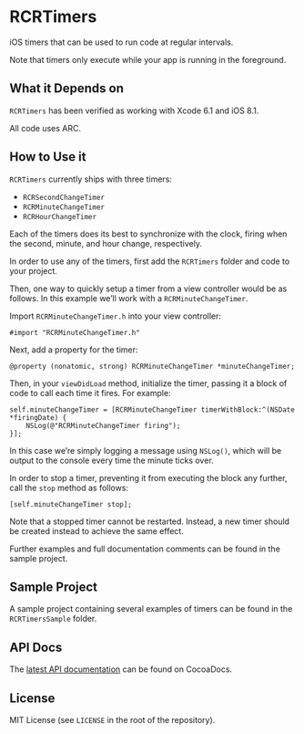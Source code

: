 RCRTimers
=========

iOS timers that can be used to run code at regular intervals.

Note that timers only execute while your app is running in the foreground.

## What it Depends on

`RCRTimers` has been verified as working with Xcode 6.1 and iOS 8.1.

All code uses ARC.

## How to Use it

`RCRTimers` currently ships with three timers:

- `RCRSecondChangeTimer`
- `RCRMinuteChangeTimer`
- `RCRHourChangeTimer`

Each of the timers does its best to synchronize with the clock, firing when the second, minute, and hour change, respectively.

In order to use any of the timers, first add the `RCRTimers` folder and code to your project.

Then, one way to quickly setup a timer from a view controller would be as follows. In this example we’ll work with a `RCRMinuteChangeTimer`.

Import `RCRMinuteChangeTimer.h` into your view controller:

```objc
#import "RCRMinuteChangeTimer.h"
```

Next, add a property for the timer:

```objc
@property (nonatomic, strong) RCRMinuteChangeTimer *minuteChangeTimer;
```

Then, in your `viewDidLoad` method, initialize the timer, passing it a block of code to call each time it fires. For example:

```objc
self.minuteChangeTimer = [RCRMinuteChangeTimer timerWithBlock:^(NSDate *firingDate) {
    NSLog(@"RCRMinuteChangeTimer firing");
}];
```

In this case we’re simply logging a message using `NSLog()`, which will be output to the console every time the minute ticks over.

In order to stop a timer, preventing it from executing the block any further, call the `stop` method as follows:

```objc
[self.minuteChangeTimer stop];
```

Note that a stopped timer cannot be restarted. Instead, a new timer should be created instead to achieve the same effect.

Further examples and full documentation comments can be found in the sample project.

## Sample Project

A sample project containing several examples of timers can be found in the `RCRTimersSample` folder.

## API Docs

The [latest API documentation](http://cocoadocs.org/docsets/RCRTimers/) can be found on CocoaDocs.

## License

MIT License (see `LICENSE` in the root of the repository).